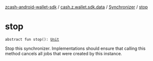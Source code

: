 [zcash-android-wallet-sdk](../../index.md) / [cash.z.wallet.sdk.data](../index.md) / [Synchronizer](index.md) / [stop](./stop.md)

# stop

`abstract fun stop(): `[`Unit`](https://kotlinlang.org/api/latest/jvm/stdlib/kotlin/-unit/index.html)

Stop this synchronizer. Implementations should ensure that calling this method cancels all jobs that were created
by this instance.

